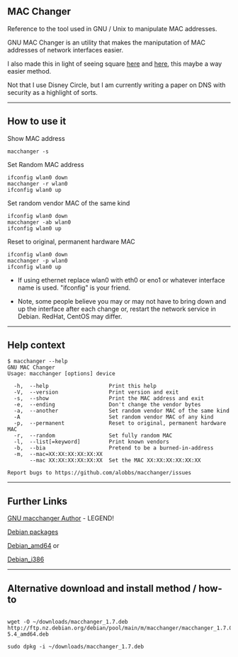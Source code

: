 ## MAC Changer 

Reference to the tool used in GNU / Unix to manipulate MAC addresses.


GNU MAC Changer is an utility that makes the maniputation of MAC
addresses of network interfaces easier.

I also made this in light of seeing square [here](https://github.com/EmreTech/square) and [here](https://github.com/NoahCardoza/square), this maybe a way easier method. 

Not that I use Disney Circle, but I am currently writing a paper on DNS with security as a highlight of sorts.

----

## How to use it

Show MAC address
```
macchanger -s
```

Set Random MAC address
 
```
ifconfig wlan0 down
macchanger -r wlan0 
ifconfig wlan0 up
```

Set random vendor MAC of the same kind
```
ifconfig wlan0 down
macchanger -ab wlan0 
ifconfig wlan0 up
```
Reset to original, permanent hardware MAC

```
ifconfig wlan0 down
macchanger -p wlan0 
ifconfig wlan0 up
```




* If using ethernet replace wlan0 with eth0 or eno1 or whatever interface name is used. "ifconfig" is your friend.

* Note, some people believe you may or may not have to bring down and up the interface after each change or, restart the network service in Debian. RedHat, CentOS may differ.


----

## Help context
```
$ macchanger --help
GNU MAC Changer
Usage: macchanger [options] device

  -h,  --help                   Print this help
  -V,  --version                Print version and exit
  -s,  --show                   Print the MAC address and exit
  -e,  --ending                 Don't change the vendor bytes
  -a,  --another                Set random vendor MAC of the same kind
  -A                            Set random vendor MAC of any kind
  -p,  --permanent              Reset to original, permanent hardware MAC
  -r,  --random                 Set fully random MAC
  -l,  --list[=keyword]         Print known vendors
  -b,  --bia                    Pretend to be a burned-in-address
  -m,  --mac=XX:XX:XX:XX:XX:XX
       --mac XX:XX:XX:XX:XX:XX  Set the MAC XX:XX:XX:XX:XX:XX

Report bugs to https://github.com/alobbs/macchanger/issues
```
----

## Further Links

[GNU macchanger Author](https://github.com/alobbs/macchanger) - LEGEND!

[Debian packages](https://packages.debian.org/bullseye/macchanger)

[Debian_amd64](http://ftp.nz.debian.org/debian/pool/main/m/macchanger/macchanger_1.7.0-5.4_amd64.deb) or

[Debian_i386](http://ftp.nz.debian.org/debian/pool/main/m/macchanger/macchanger_1.7.0-5.4_i386.deb)

----

## Alternative download and install method / how-to

```

wget -O ~/downloads/macchanger_1.7.deb http://ftp.nz.debian.org/debian/pool/main/m/macchanger/macchanger_1.7.0-5.4_amd64.deb

sudo dpkg -i ~/downloads/macchanger_1.7.deb
```

